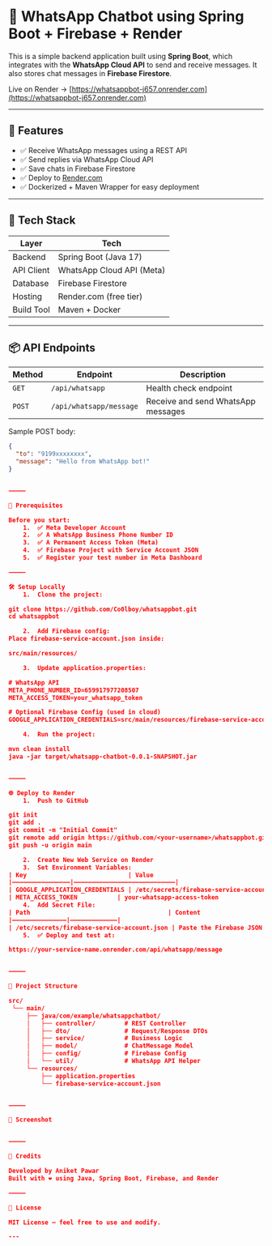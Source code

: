 
# 📱 WhatsApp Chatbot using Spring Boot + Firebase + Render

This is a simple backend application built using **Spring Boot**, which integrates with the **WhatsApp Cloud API** to send and receive messages. It also stores chat messages in **Firebase Firestore**.

Live on Render → [https://whatsappbot-j657.onrender.com](https://whatsappbot-j657.onrender.com)

---

## 🚀 Features

- ✅ Receive WhatsApp messages using a REST API
- ✅ Send replies via WhatsApp Cloud API
- ✅ Save chats in Firebase Firestore
- ✅ Deploy to [Render.com](https://render.com/)
- ✅ Dockerized + Maven Wrapper for easy deployment

---

## 🧱 Tech Stack

| Layer       | Tech                        |
|------------|-----------------------------|
| Backend     | Spring Boot (Java 17)       |
| API Client  | WhatsApp Cloud API (Meta)   |
| Database    | Firebase Firestore          |
| Hosting     | Render.com (free tier)      |
| Build Tool  | Maven + Docker              |

---

## 📦 API Endpoints

| Method | Endpoint                      | Description                        |
|--------|-------------------------------|------------------------------------|
| `GET`  | `/api/whatsapp`               | Health check endpoint              |
| `POST` | `/api/whatsapp/message`       | Receive and send WhatsApp messages |

Sample POST body:
```json
{
  "to": "9199xxxxxxxx",
  "message": "Hello from WhatsApp bot!"
}


⸻

🔐 Prerequisites

Before you start:
	1.	✅ Meta Developer Account
	2.	✅ A WhatsApp Business Phone Number ID
	3.	✅ A Permanent Access Token (Meta)
	4.	✅ Firebase Project with Service Account JSON
	5.	✅ Register your test number in Meta Dashboard

⸻

🛠️ Setup Locally
	1.	Clone the project:

git clone https://github.com/Co0lboy/whatsappbot.git
cd whatsappbot

	2.	Add Firebase config:
Place firebase-service-account.json inside:

src/main/resources/

	3.	Update application.properties:

# WhatsApp API
META_PHONE_NUMBER_ID=659917977208507
META_ACCESS_TOKEN=your_whatsapp_token

# Optional Firebase Config (used in cloud)
GOOGLE_APPLICATION_CREDENTIALS=src/main/resources/firebase-service-account.json

	4.	Run the project:

mvn clean install
java -jar target/whatsapp-chatbot-0.0.1-SNAPSHOT.jar


⸻

🌐 Deploy to Render
	1.	Push to GitHub

git init
git add .
git commit -m "Initial Commit"
git remote add origin https://github.com/<your-username>/whatsappbot.git
git push -u origin main

	2.	Create New Web Service on Render
	3.	Set Environment Variables:
| Key                            | Value                                                |
|––––––––––––––––|––––––––––––––––––––––––––––|
| GOOGLE_APPLICATION_CREDENTIALS | /etc/secrets/firebase-service-account.json         |
| META_ACCESS_TOKEN           | your-whatsapp-access-token                           |
	4.	Add Secret File:
| Path                                      | Content                              |
|—————————————––|—————————————|
| /etc/secrets/firebase-service-account.json | Paste the Firebase JSON here          |
	5.	✅ Deploy and test at:

https://your-service-name.onrender.com/api/whatsapp/message


⸻

📁 Project Structure

src/
 └── main/
     ├── java/com/example/whatsappchatbot/
     │   ├── controller/        # REST Controller
     │   ├── dto/               # Request/Response DTOs
     │   ├── service/           # Business Logic
     │   ├── model/             # ChatMessage Model
     │   ├── config/            # Firebase Config
     │   └── util/              # WhatsApp API Helper
     └── resources/
         ├── application.properties
         └── firebase-service-account.json


⸻

📸 Screenshot


⸻

🙌 Credits

Developed by Aniket Pawar
Built with ❤️ using Java, Spring Boot, Firebase, and Render

⸻

🧪 License

MIT License — feel free to use and modify.

---
